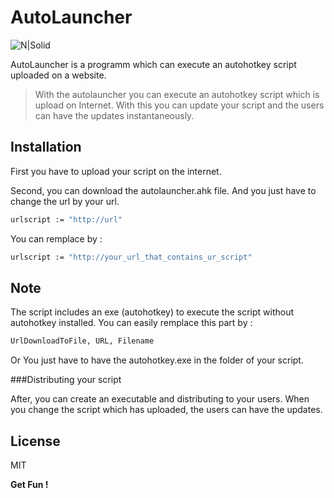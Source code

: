 # AutoLauncher

![N|Solid](http://imgur.com/dyw3PTt.png)

AutoLauncher is a programm which can execute an autohotkey script uploaded on a website.

> With the autolauncher you can execute an autohotkey script which is upload on Internet. With this you can update
> your script and the users can have the updates instantaneously.

## Installation

First you have to upload your script on the internet.

Second, you can download the autolauncher.ahk file. And you just have to change the url by your url.

```sh
urlscript := "http://url"
```

You can remplace by : 

```sh
urlscript := "http://your_url_that_contains_ur_script"
```

## Note

The script includes an exe (autohotkey) to execute the script without autohotkey installed.
You can easily remplace this part by :

```sh
UrlDownloadToFile, URL, Filename
```

Or You just have to have the autohotkey.exe in the folder of your script.

###Distributing your script

After, you can create an executable and distributing to your users. 
When you change the script which has uploaded, the users can have the updates.

License
----

MIT


**Get Fun !**
